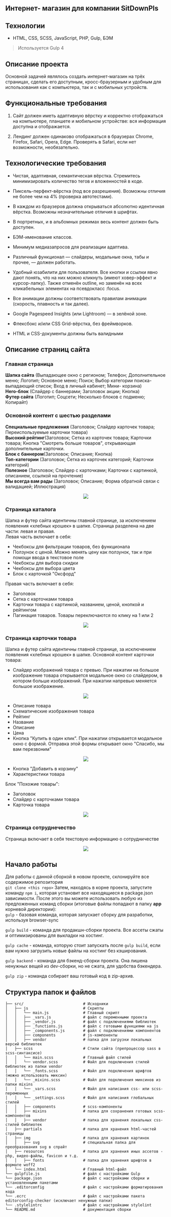 ## Интернет- магазин для компании SitDownPls

## Технологии
- HTML, CSS, SCSS, JavaScript, PHP, Gulp, БЭМ
> Используется Gulp 4

## Описание проекта
Основной задачей являлось создать интернет-магазин на трёх страницах, сделать его доступным,
кросс-браузерным и удобным для использования как с компьютера, так и с мобильных
устройств.
  
## Функциональные требования
 
1. Сайт должен иметь адаптивную вёрстку и корректно отображаться
на компьютере, планшете и мобильном устройстве: вся информация
доступна и отображается.

 2. Лендинг должен одинаково отображаться в браузерах Chrome,
Firefox, Safari, Opera, Edge. Проверять в Safari, если нет
возможности, необязательно.

## Технологические требования

- Чистая, адаптивная, семантическая вёрстка. Стремитесь минимизировать
количество тегов и вложенностей в коде.

- Пиксель-перфект-вёрстка (под все разрешения). Возможны отличия не более чем
на 4% (проверка автотестами).

- В каждом из браузеров должна открываться абсолютно идентичная вёрстка.
Возможны незначительные отличия в шрифтах.

- В портретных, и в альбомных режимах весь контент должен
быть доступен.

- БЭМ-именование классов.

- Минимум медиазапросов для реализации адаптива.

- Различный функционал — слайдеры, модальные окна, табы и прочее, — должен
работать.

- Удобный юзабилити для пользователя. Все кнопки и ссылки явно дают понять,
что на них можно кликнуть (имеют ховер-эффект и курсор-лапку). Также отменён
outline, но заменён на всех кликабельных элементах на псевдокласс :focus.

- Все анимации должны соответствовать правилам анимации (скорость, плавность
и так далее).

- Google Pagespeed Insights (или Lightroom) — в зелёной зоне.

- Флексбокс и/или CSS Grid-вёрстка, без фреймворков.

- HTML и CSS-документы должны быть валидными

## Описание страниц сайта
### Главная страница
  <strong>Шапка сайта</strong> (Выпадающее окно с регионом; Телефон; Дополнительное меню; Логотип; Основное меню; Поиск; Выбор категории поиска- выпадающий список; Вход в личный кабинет; Мини- корзина) <br>
  <strong>Hero-блок</strong> (Слайдер с баннерами; Заголовок акции; Кнопка)<br>
  <strong>Футер сайта</strong> (Логотип; Соцсети; Несколько блоков с подменю; Копирайт)

### Основной контент с шестью разделами
<strong>Специальные предложения</strong> (Заголовок; Слайдер карточек товара; Переиспользуемые карточки товара)<br>
<strong>Высокий рейтинг</strong>(Заголовок; Сетка из карточек товара; Карточки товара; Кнопка "Смотреть больше товаров", открывающая дополнительные карточки.<br>
<strong>Блок с баннером</strong>(Заголовок; Описание; Кнопка)<br>
<strong>Топ-категории</strong> (Заголовок; Сетка из карточек категорий; Карточки категорий)<br>
<strong>Полезное</strong> (Заголовок; Слайдер с карточками; Карточки с картинкой, описанием, ссылкой на прочтение)<br>
<strong>Мы всегда вам рады</strong> (Заголовок; Описание; Форма обратной связи с валидацией; Иллюстрация)<br>

<p align="center">
  <img align="center" src="https://user-images.githubusercontent.com/99849325/174463056-7a742f63-dbc7-4816-b914-e46c27f968fd.png"/></p>

### Страница каталога
Шапка и футер сайта идентичны главной странице, за исключением
появления «хлебных крошек» в шапке. Страница разделена на две части: левая и правая. <br>
Левая часть включает в себя:
- Чекбоксы для фильтрации товаров, без функционала
- Ползунок с ценой. Можно менять цену как ползунок, так и при помощи ввода в текстовое поле
- Чекбоксы для выбора скидки
- Чекбоксы для выбора цвета
- Блок с карточкой "Оксфорд"

Правая часть включает в себя:
- Заголовок
- Сетка с карточками товара
- Карточки товара с картинкой, названием, ценой, кнопкой и рейтингом
- Пагинация товаров. Товары переключаются по клику на 1 или 2

<p align="center">
  <img align="center" src="https://user-images.githubusercontent.com/99849325/174463244-ae29a9fb-8846-48d9-aa88-0b7c71a5360f.png"/></p>

### Страница карточки товара
Шапка и футер сайта идентичны главной странице, за исключением
появления «хлебных крошек» в шапке.
Основной контент карточки товара:

- Слайдер изображений товара с превью. При нажатии на большое изображение товара открывается модальное окно со слайдером, в котором больше изображений. При нажатии напревью меняется большое изображение.
<p align="center">
  <img align="center" src="https://user-images.githubusercontent.com/99849325/174463490-213e0f16-25c2-4c9f-819b-fe2c01aa9595.png"/></p>

- Описание товара
- Схематические изображения товара
- Рейтинг
- Название
- Описание
- Цена
- Кнопка "Купить в один клик". При нажатии открывается модальное окно с формой. Отправка этой формы открывает окно "Спасибо, мы вам перезвоним"
<p align="center">
  <img  src="https://user-images.githubusercontent.com/99849325/174463513-617d4baa-7f03-4463-85f0-590664cf95b9.png"/></p>

- Кнопка "Добавить в корзину"
- Характеристики товара

Блок "Похожие товары":
- Заголовок
- Слайдер с карточками товара
- Карточка товара

<p align="center">
  <img align="center" src="https://user-images.githubusercontent.com/99849325/174463472-424eb4d4-26a3-45f5-9e17-015094209fd8.png"/></p>

### Страница сотруднечество
Страница включает в себя текстовую информацию о сотрудничестве
<p align="center">
  <img align="center" src="https://user-images.githubusercontent.com/99849325/174463571-15a0f86c-b805-4e5a-9cc6-2d427a958104.png"/></p>


## Начало работы
Для работы с данной сборкой в новом проекте, склонируйте все содержимое репозитория <br>
`git clone <this repo>`
Затем, находясь в корне проекта, запустите команду `npm i`, которая установит все находящиеся в package.json зависимости.
После этого вы можете использовать любую из предложенных команд сборки (итоговые файлы попадают в папку __app__ корневой директории): <br>
`gulp` - базовая команда, которая запускает сборку для разработки, используя browser-sync

`gulp build` - команда для продакшн-сборки проекта. Все ассеты сжаты и оптимизированы для выкладки на хостинг.

`gulp cache` - команда, которую стоит запускать после `gulp build`, если вам нужно загрузить новые файлы на хостинг без кэширования.

`gulp backend` - команда для бэкенд-сборки проекта. Она лишена ненужных вещей из dev-сборки, но не сжата, для удобства бэкендера.

`gulp zip` - команда собирает ваш готовый код в zip-архив.

## Структура папок и файлов

```
├── src/                          # Исходники
│   ├── js                        # Скрипты
│   │   └── main.js               # Главный скрипт
│   │   ├── _vars.js              # файл с переменными проекта
│   │   ├── _vendor.js            # файл с подключениями библиотек
│   │   ├── _functions.js         # файл с готовыми функциями на js
│   │   ├── _components.js        # файл с подключениями компонентов
│   │   ├── components            # js-компоненты
│   │   ├── vendor                # папка для загрузки локальных версий библиотек
│   ├── scss                      # Стили сайта (препроцессор sass в scss-синтаксисе)
│   │   └── main.scss             # Главный файл стилей
│   │   └── vendor.scss           # Файл для подключения стилей библиотек из папки vendor
│   │   └── _fonts.scss           # Файл для подключения шрифтов (можно использовать миксин)
│   │   └── _mixins.scss          # Файл для подключения миксинов из папки mixins
│   │   └── _vars.scss            # Файл для написания css- или scss-переменных
│   │   └── _settings.scss        # Файл для написания глобальных стилей
│   │   ├── components            # scss-компоненты
│   │   ├── mixins                # папка для сохранения готовых scss-компонентов
│   │   ├── vendor                # папка для хранения локальных css-стилей библиотек
│   ├── partials                  # папка для хранения html-частей страницы
│   ├── img                       # папка для хранения картинок
│   │   ├── svg                   # специальная папка для преобразования svg в спрайт
│   ├── resources                 # папка для хранения иных ассетов - php, видео-файлы, favicon и т.д.
│   │   ├── fonts                 # папка для хранения шрифтов в формате woff2
│   └── index.html                # Главный html-файл
└── gulpfile.js                   # файл с настройками Gulp
└── package.json                  # файл с настройками сборки и установленными пакетами
└── .editorconfig                 # файл с настройками форматирования кода
└── .ecrc                         # файл с настройками пакета editorconfig-checker (исключает ненужные папки)
└── .stylelintrc                  # файл с настройками stylelint
└── README.md                     # документация сборки

